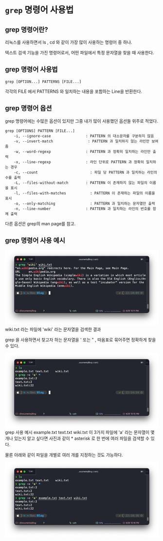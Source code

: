 # `grep` 명령어 사용법

## grep 명령어란?
리눅스를 사용하면서 ls , cd 와 같이 가장 많이 사용하는 명령어 중 하나.

텍스트 검색 기능을 가진 명령어로서, 어떤 파일에서 특정 문자열을 찾을 때 사용한다.

## grep 명령어 사용법
```shell
grep [OPTION...] PATTERNS [FILE...]
```

각각의 FILE 에서 PATTERNS 와 일치하는 내용을 포함하는 Line을 반환한다.

## grep 명령어 옵션
grep 명령어에는 수많은 옵션이 있지만 그중 내가 많이 사용했던 옵션들 위주로 적었다.

```shell
grep [OPTIONS] PATTERN [FILE...]
    -i, --ignore-case                : PATTERN 의 대소문자를 구분하지 않음
    -v, --invert-match                : PATTERN 과 일치하지 않는 라인만 보여줌
    -w, --word-regexp                : PATTERN 과 정확히 일치하는 라인만 출력
    -x, --line-regexp                : 라인 단위로 PATTERN 과 정확히 일치하는 경우
    -c, --count                        : 파일 당 PATTERN 과 일치하는 라인의 수를 출력
    -L, --files-without-match        : PATTERN 이 존재하지 않는 파일의 이름을 표시
    -l, --files-with-matches           : PATTERN 이 존재하는 파일의 이름을 표시
    -o, --only-matching                : PATTERN 과 일치하는 문자열만 출력
    -n, --line-number                : PATTERN 과 일치하는 라인의 번호를 함께 출력
```

다른 옵션은 grep의 man page를 참고.

## grep 명령어 사용 예시

![wiki.txt 라는 파일에 'wiki' 라는 문자열을 검색한 결과](images/grep_1.png)
wiki.txt 라는 파일에 'wiki' 라는 문자열을 검색한 결과

grep 을 사용하면서 찾고자 하는 문자열을 ' 또는 " , 따옴표로 묶어주면 정확하게 찾을 수 있다.

![grep 사용 예시](images/grep_2.png)
grep 사용 예시
example.txt
text.txt
wiki.txt
이 3가지 파일에 'a' 라는 문자열이 몇 개나 있는지 알고 싶다면 사진과 같이 * asterisk 로 한 번에 여러 파일을 검색할 수 있다.

물론 아래와 같이 파일을 개별로 여러 개를 지정하는 것도 가능하다.

![개별 지정](images/grep_3.png)